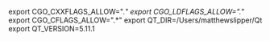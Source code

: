 export CGO_CXXFLAGS_ALLOW=".*"
export CGO_LDFLAGS_ALLOW=".*"
export CGO_CFLAGS_ALLOW=".*"
export QT_DIR=/Users/matthewslipper/Qt
export QT_VERSION=5.11.1